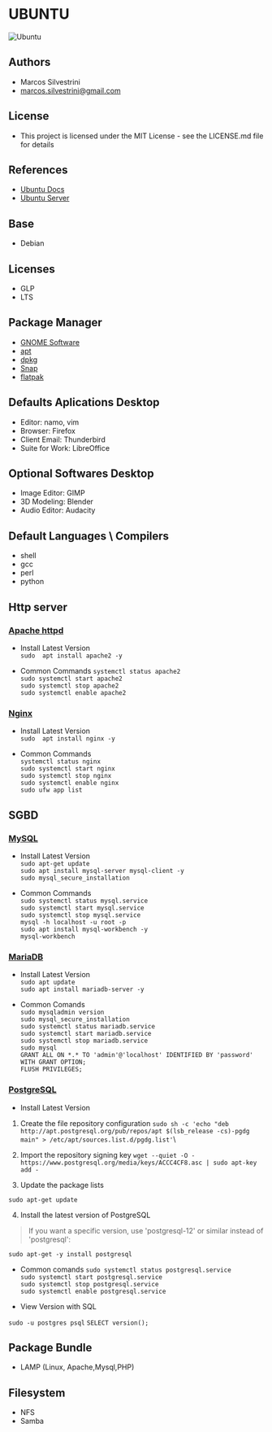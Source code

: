 # UBUNTU

![Ubuntu](https://user-images.githubusercontent.com/62715900/95467421-cf501680-0953-11eb-92f9-3c5fce92fcfb.png)

## Authors

- Marcos Silvestrini
- marcos.silvestrini@gmail.com

## License

- This project is licensed under the MIT License - see the LICENSE.md file for details

## References

- [Ubuntu Docs](https://docs.ubuntu.com/)
- [Ubuntu Server](https://ubuntu.com/server/docs)

## Base

- Debian

## Licenses

- GLP
- LTS

## Package Manager

- [GNOME Software](https://wiki.gnome.org/Apps/Software)
- [apt](https://linux.die.net/man/8/apt)
- [dpkg]((https://linux.die.net/man/1/dpkg))
- [Snap](https://en.wikipedia.org/wiki/Snap_(package_manager))
- [flatpak](https://flatpak.org/)

## Defaults Aplications Desktop

- Editor: namo, vim
- Browser: Firefox
- Client Email: Thunderbird
- Suite for Work: LibreOffice

## Optional Softwares Desktop

- Image Editor: GIMP
- 3D Modeling: Blender
- Audio Editor: Audacity

## Default Languages \ Compilers

- shell
- gcc
- perl
- python

## Http server

### [Apache httpd](https://ubuntu.com/server/docs/web-servers-apache)

- Install Latest Version\
`sudo  apt install apache2 -y`

- Common Commands
`systemctl status apache2`\
`sudo systemctl start apache2`\
`sudo systemctl stop apache2`\
`sudo systemctl enable apache2`

### [Nginx](https://nginx.org/en/docs/)

- Install Latest Version\
`sudo  apt install nginx -y`

- Common Commands\
`systemctl status nginx`\
`sudo systemctl start nginx`\
`sudo systemctl stop nginx`\
`sudo systemctl enable nginx`\
`sudo ufw app list`

## SGBD

### [MySQL](https://ubuntu.com/server/docs/databases-mysql)

- Install Latest Version\
`sudo apt-get update`\
`sudo apt install mysql-server mysql-client -y`\
`sudo mysql_secure_installation`

- Common Commands\
`sudo systemctl status mysql.service`\
`sudo systemctl start mysql.service`\
`sudo systemctl stop mysql.service`\
`mysql -h localhost -u root -p`\
`sudo apt install mysql-workbench -y`\
`mysql-workbench`

### [MariaDB](https://mariadb.com/kb/en/documentation/)

- Install Latest Version\
`sudo apt update`\
`sudo apt install mariadb-server -y`

- Common Comands\
`sudo mysqladmin version`\
`sudo mysql_secure_installation`\
`sudo systemctl status mariadb.service`\
`sudo systemctl start mariadb.service`\
`sudo systemctl stop mariadb.service`\
`sudo mysql`\
`GRANT ALL ON *.* TO 'admin'@'localhost' IDENTIFIED BY 'password' WITH GRANT OPTION;`\
`FLUSH PRIVILEGES;`

### [PostgreSQL](https://ubuntu.com/server/docs/databases-postgresql)

- Install Latest Version

1. Create the file repository configuration
`sudo sh -c 'echo "deb http://apt.postgresql.org/pub/repos/apt $(lsb_release -cs)-pgdg main" > /etc/apt/sources.list.d/pgdg.list'`\

2. Import the repository signing key
`wget --quiet -O - https://www.postgresql.org/media/keys/ACCC4CF8.asc | sudo apt-key add -`

3. Update the package lists

`sudo apt-get update`

4. Install the latest version of PostgreSQL

>If you want a specific version, use 'postgresql-12' or similar instead of 'postgresql':

`sudo apt-get -y install postgresql`

- Common comands
`sudo systemctl status postgresql.service`\
`sudo systemctl start postgresql.service`\
`sudo systemctl stop postgresql.service`\
`sudo systemctl enable postgresql.service`

- View Version with SQL

`sudo -u postgres psql`
`SELECT version();`

## Package Bundle

- LAMP (Linux, Apache,Mysql,PHP)

## Filesystem

- NFS
- Samba
